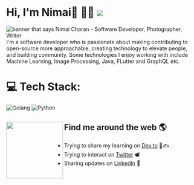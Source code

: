 # Hi, I'm Nimai👋 🧑‍💻 [![](https://visitcount.itsvg.in/api?id=0x4E43&icon=0&color=0)](https://visitcount.itsvg.in)

<img src="https://raw.githubusercontent.com/0x4E43/NimaiCharan/master/profile.png" alt="banner that says Nimai Charan - Software Developer, Photographer, Writer">
I'm a software developer who is passionate about making contributing to open-source more approachable, creating technology to elevate people, and building community. Some technologies I enjoy working with include Machine Learning, Image Processing, Java, FLutter and GraphQL etc. 


# 💻 Tech Stack:
![Golang](https://img.shields.io/badge/Golang-3670A0?style=for-the-badge&logo=go&logoColor=ffdd54)
![Python](https://img.shields.io/badge/python-3670A0?style=for-the-badge&logo=python&logoColor=ffA500)
## Find me around the web 🌎<img align="left" width="150" height="150" src="https://raw.githubusercontent.com/0x4E43/NimaiCharan/master/hi.png"></a>
- Trying to share my learning on <a href="https://dev.to/0x4e43">Dev.to</a> 📝✍️
- Trying to interact on <a href="https://twitter.com/0x4E43"> Twitter</a> 🕊️
- Sharing updates on <a href="https://www.linkedin.com/in/nimai-charan//">LinkedIn</a> 💼

